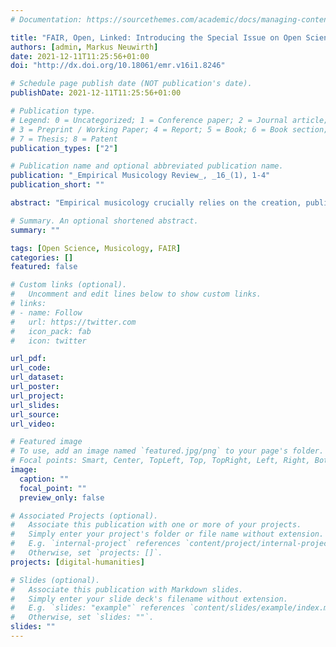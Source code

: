 ```yaml
---
# Documentation: https://sourcethemes.com/academic/docs/managing-content/

title: "FAIR, Open, Linked: Introducing the Special Issue on Open Science in Musicology"
authors: [admin, Markus Neuwirth]
date: 2021-12-11T11:25:56+01:00
doi: "http://dx.doi.org/10.18061/emr.v16i1.8246"

# Schedule page publish date (NOT publication's date).
publishDate: 2021-12-11T11:25:56+01:00

# Publication type.
# Legend: 0 = Uncategorized; 1 = Conference paper; 2 = Journal article;
# 3 = Preprint / Working Paper; 4 = Report; 5 = Book; 6 = Book section;
# 7 = Thesis; 8 = Patent
publication_types: ["2"]

# Publication name and optional abbreviated publication name.
publication: "_Empirical Musicology Review_, _16_(1), 1-4"
publication_short: ""

abstract: "Empirical musicology crucially relies on the creation, publication, distribution, and analysis of data. Despite the progress made over the past decades in this vibrating field, numerous issues regarding the accessibility, sharing, and linkage of data, the reproducibility of research findings, and the general role of transparency remain challenging. In many disciplines, these issues are addressed under the umbrella of the Open Science movement and the adherence to the FAIR (findable, accessible, interoperable, reusable) principles for scientific data management (Wilkinson et al., 2016)."

# Summary. An optional shortened abstract.
summary: ""

tags: [Open Science, Musicology, FAIR]
categories: []
featured: false

# Custom links (optional).
#   Uncomment and edit lines below to show custom links.
# links:
# - name: Follow
#   url: https://twitter.com
#   icon_pack: fab
#   icon: twitter

url_pdf:
url_code:
url_dataset:
url_poster:
url_project:
url_slides:
url_source:
url_video:

# Featured image
# To use, add an image named `featured.jpg/png` to your page's folder. 
# Focal points: Smart, Center, TopLeft, Top, TopRight, Left, Right, BottomLeft, Bottom, BottomRight.
image:
  caption: ""
  focal_point: ""
  preview_only: false

# Associated Projects (optional).
#   Associate this publication with one or more of your projects.
#   Simply enter your project's folder or file name without extension.
#   E.g. `internal-project` references `content/project/internal-project/index.md`.
#   Otherwise, set `projects: []`.
projects: [digital-humanities]

# Slides (optional).
#   Associate this publication with Markdown slides.
#   Simply enter your slide deck's filename without extension.
#   E.g. `slides: "example"` references `content/slides/example/index.md`.
#   Otherwise, set `slides: ""`.
slides: ""
---
```

